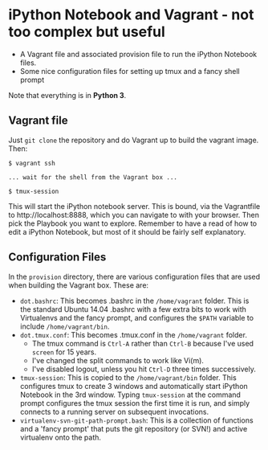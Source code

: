 # iPython Notebook and Vagrant - not too complex but useful

* A Vagrant file and associated provision file to run the iPython Notebook files.
* Some nice configuration files for setting up tmux and a fancy shell prompt

Note that everything is in **Python 3**.

## Vagrant file

Just `git clone` the repository and do Vagrant up to build the vagrant image.  Then:

```shell
$ vagrant ssh

... wait for the shell from the Vagrant box ...

$ tmux-session
```

This will start the iPython notebook server.  This is bound, via the Vagrantfile to http://localhost:8888, which you can navigate to with your browser.  Then pick the Playbook you want to explore.  Remember to have a read of how to edit a iPython Notebook, but most of it should be fairly self explanatory.

## Configuration Files

In the `provision` directory, there are various configuration files that are used when building the Vagrant box.  These are:

* `dot.bashrc`: This becomes .bashrc in the `/home/vagrant` folder.  This is the standard Ubuntu 14.04 .bashrc with a few extra bits to work with Virtualenvs and the fancy prompt, and configures the `$PATH` variable to include `/home/vagrant/bin`.
* `dot.tmux.conf`: This becomes .tmux.conf in the `/home/vagrant` folder.
  * The tmux command is `Ctrl-A` rather than `Ctrl-B` because I've used `screen` for 15 years.
  * I've changed the split commands to work like Vi(m).
  * I've disabled logout, unless you hit `Ctrl-D` three times successively.
* `tmux-session`: This is copied to the `/home/vagrant/bin` folder. This configures tmux to create 3 windows and automatically start iPython Notebook in the 3rd window.  Typing `tmux-session` at the command prompt configures the tmux session the first time it is run, and simply connects to a running server on subsequent invocations.
* `virtualenv-svn-git-path-prompt.bash`: This is a collection of functions and a 'fancy prompt' that puts the git repository (or SVN!) and active virtualenv onto the path.
